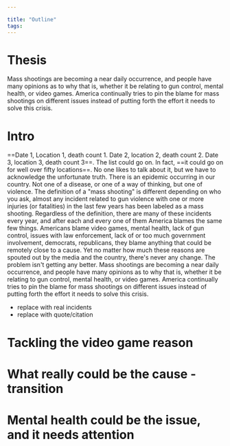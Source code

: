 ```yaml
---

title: "Outline"
tags:
---
```

# Thesis
Mass shootings are becoming a near daily occurrence, and people have many opinions as to why that is, whether it be relating to gun control, mental health, or video games. America continually tries to pin the blame for mass shootings on different issues instead of putting forth the effort it needs to solve this crisis.

# Intro
==Date 1, Location 1, death count 1. Date 2, location 2, death count 2. Date 3, location 3, death count 3==. The list could go on. In fact, ==it could go on for well over fifty locations==. No one likes to talk about it, but we have to acknowledge the unfortunate truth. There is an epidemic occurring in our country. Not one of a disease, or one of a way of thinking, but one of violence. The definition of a "mass shooting" is different depending on who you ask, almost any incident related to gun violence with one or more injuries (or fatalities) in the last few years has been labeled as a mass shooting. Regardless of the definition, there are many of these incidents every year, and after each and every one of them America blames the same few things. Americans blame video games, mental health, lack of gun control, issues with law enforcement, lack of or too much government involvement, democrats, republicans, they blame anything that could be remotely close to a cause. Yet no matter how much these reasons are spouted out by the media and the country, there's never any change. The problem isn't getting any better. Mass shootings are becoming a near daily occurrence, and people have many opinions as to why that is, whether it be relating to gun control, mental health, or video games. America continually tries to pin the blame for mass shootings on different issues instead of putting forth the effort it needs to solve this crisis.
- replace with real incidents
- replace with quote/citation
# Tackling the video game reason
# What really could be the cause - transition
# Mental health could be the issue, and it needs attention
# 